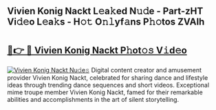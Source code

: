 ## Vivien Konig Nackt L𝚎a𝚔ed N𝚞𝚍e - Part-zHT Vi𝚍𝚎o L𝚎a𝚔s - H𝚘𝚝 O𝚗𝚕yf𝚊ns P𝚑𝚘tos ZVAIh

# <h2><a href="http://kf4i5a.oniu.top/?m=Vivien+Konig+Nackt">🔗👉 🔴 Vivien Konig Nackt P𝚑ot𝚘𝚜 V𝚒d𝚎o</a></h2>

[![Vivien Konig Nackt Nu𝚍e𝚜](https://i.imgur.com/0qMVB7G.gif)](http://kf4i5a.oniu.top/?m=Vivien+Konig+Nackt)
Digital content creator and amusement provider Vivien Konig Nackt, celebrated for sharing dance and lifestyle ideas through trending dance sequences and short videos. Exceptional mime troupe member Vivien Konig Nackt, famed for their remarkable abilities and accomplishments in the art of silent storytelling.  
